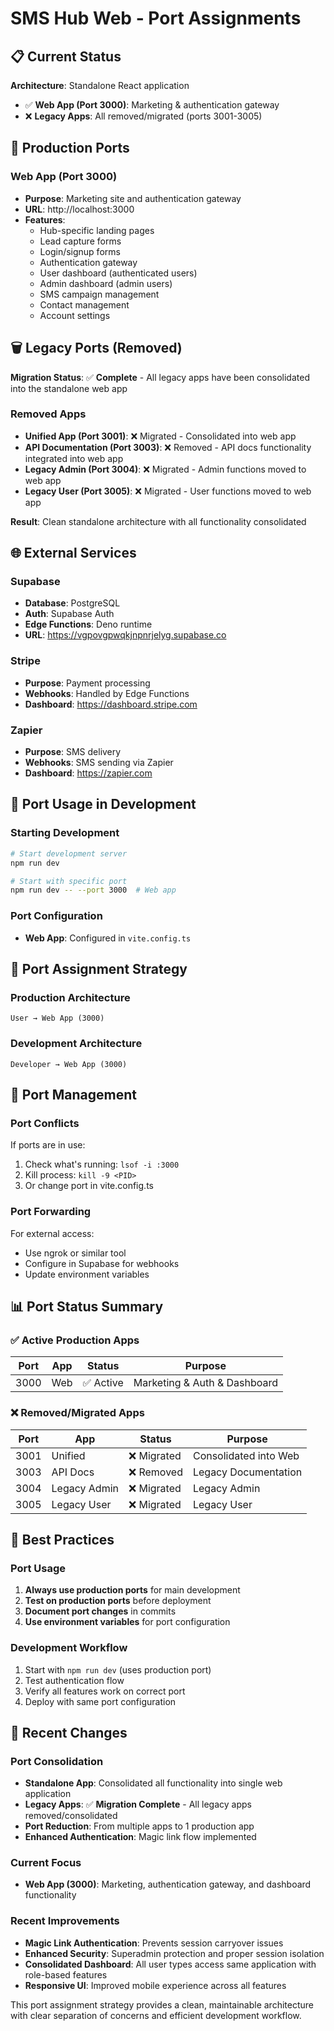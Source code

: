 # SMS Hub Web - Port Assignments

## 📋 Current Status

**Architecture**: Standalone React application
- ✅ **Web App (Port 3000)**: Marketing & authentication gateway
- ❌ **Legacy Apps**: All removed/migrated (ports 3001-3005)

## 🚀 Production Ports

### Web App (Port 3000)
- **Purpose**: Marketing site and authentication gateway
- **URL**: http://localhost:3000
- **Features**:
  - Hub-specific landing pages
  - Lead capture forms
  - Login/signup forms
  - Authentication gateway
  - User dashboard (authenticated users)
  - Admin dashboard (admin users)
  - SMS campaign management
  - Contact management
  - Account settings
  
## 🗑️ Legacy Ports (Removed)

**Migration Status**: ✅ **Complete** - All legacy apps have been consolidated into the standalone web app

### Removed Apps
- **Unified App (Port 3001)**: ❌ Migrated - Consolidated into web app
- **API Documentation (Port 3003)**: ❌ Removed - API docs functionality integrated into web app
- **Legacy Admin (Port 3004)**: ❌ Migrated - Admin functions moved to web app
- **Legacy User (Port 3005)**: ❌ Migrated - User functions moved to web app

**Result**: Clean standalone architecture with all functionality consolidated

## 🌐 External Services

### Supabase
- **Database**: PostgreSQL
- **Auth**: Supabase Auth
- **Edge Functions**: Deno runtime
- **URL**: https://vgpovgpwqkjnpnrjelyg.supabase.co

### Stripe
- **Purpose**: Payment processing
- **Webhooks**: Handled by Edge Functions
- **Dashboard**: https://dashboard.stripe.com

### Zapier
- **Purpose**: SMS delivery
- **Webhooks**: SMS sending via Zapier
- **Dashboard**: https://zapier.com

## 🔄 Port Usage in Development

### Starting Development
```bash
# Start development server
npm run dev

# Start with specific port
npm run dev -- --port 3000  # Web app
```

### Port Configuration
- **Web App**: Configured in `vite.config.ts`

## 🎯 Port Assignment Strategy

### Production Architecture
```
User → Web App (3000)
```

### Development Architecture
```
Developer → Web App (3000)
```

## 🔧 Port Management

### Port Conflicts
If ports are in use:
1. Check what's running: `lsof -i :3000`
2. Kill process: `kill -9 <PID>`
3. Or change port in vite.config.ts

### Port Forwarding
For external access:
- Use ngrok or similar tool
- Configure in Supabase for webhooks
- Update environment variables

## 📊 Port Status Summary

### ✅ Active Production Apps
| Port | App | Status | Purpose |
|------|-----|--------|---------|
| 3000 | Web | ✅ Active | Marketing & Auth & Dashboard |

### ❌ Removed/Migrated Apps
| Port | App | Status | Purpose |
|------|-----|--------|---------|
| 3001 | Unified | ❌ Migrated | Consolidated into Web |
| 3003 | API Docs | ❌ Removed | Legacy Documentation |
| 3004 | Legacy Admin | ❌ Migrated | Legacy Admin |
| 3005 | Legacy User | ❌ Migrated | Legacy User |

## 🎯 Best Practices

### Port Usage
1. **Always use production ports** for main development
2. **Test on production ports** before deployment
3. **Document port changes** in commits
4. **Use environment variables** for port configuration

### Development Workflow
1. Start with `npm run dev` (uses production port)
2. Test authentication flow
3. Verify all features work on correct port
4. Deploy with same port configuration

## 🔄 Recent Changes

### Port Consolidation
- **Standalone App**: Consolidated all functionality into single web application
- **Legacy Apps**: ✅ **Migration Complete** - All legacy apps removed/consolidated
- **Port Reduction**: From multiple apps to 1 production app
- **Enhanced Authentication**: Magic link flow implemented

### Current Focus
- **Web App (3000)**: Marketing, authentication gateway, and dashboard functionality

### Recent Improvements
- **Magic Link Authentication**: Prevents session carryover issues
- **Enhanced Security**: Superadmin protection and proper session isolation
- **Consolidated Dashboard**: All user types access same application with role-based features
- **Responsive UI**: Improved mobile experience across all features

This port assignment strategy provides a clean, maintainable architecture with clear separation of concerns and efficient development workflow.